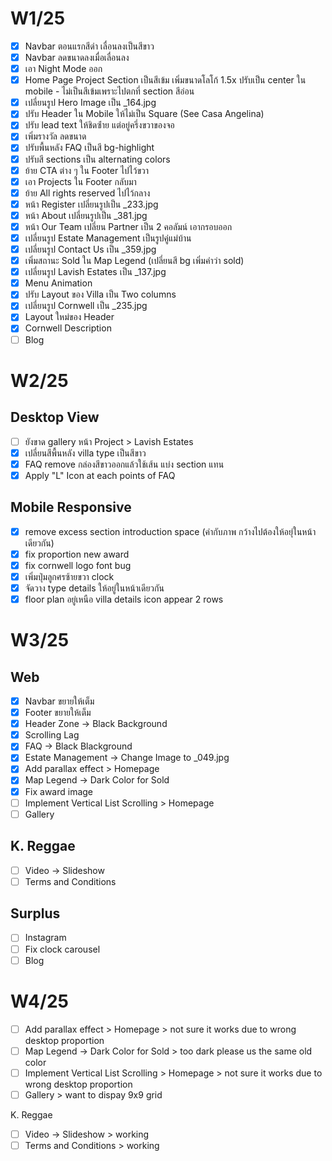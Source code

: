# W1/25
- [x] Navbar ตอนแรกสีดำ เลื่อนลงเป็นสีขาว
- [x] Navbar ลดขนาดลงเมื่อเลื่อนลง
- [x] เอา Night Mode ออก
- [x] Home Page Project Section เป็นสีเข้ม เพิ่มขนาดโลโก้ 1.5x ปรับเป็น center ใน mobile - ไม่เป็นสีเข้มเพราะไปตกที่ section สีอ่อน
- [x] เปลี่ยนรูป Hero Image เป็น _164.jpg
- [x] ปรับ Header ใน Mobile ให้ไม่เป็น Square (See Casa Angelina)
- [x] ปรับ lead text ให้ชิดซ่้าย แต่อยู่ครึ่งขวาของจอ
- [x] เพิ่มรางวัล ลดขนาด
- [x] ปรับพื้นหลัง FAQ เป็นสี bg-highlight
- [x] ปรับสี sections เป็น alternating colors
- [x] ย้าย CTA ต่าง ๆ ใน Footer ไปไว้ขวา
- [x] เอา Projects ใน Footer กลับมา
- [x] ย้าย All rights reserved ไปไว้กลาง
- [x] หน้า Register เปลี่ยนรูปเป็น _233.jpg
- [x] หน้า About เปลี่ยนรูปเป็น _381.jpg
- [x] หน้า Our Team เปลี่ยน Partner เป็น 2 คอลัมน์ เอากรอบออก
- [x] เปลี่ยนรูป Estate Management เป็นรูปคู่แม่บ้าน
- [x] เปลี่ยนรูป Contact Us เป็น _359.jpg
- [x] เพิ่มสถานะ Sold ใน Map Legend (เปลี่ยนสี bg เพิ่มคำว่า sold)
- [x] เปลี่ยนรูป Lavish Estates เป็น _137.jpg
- [x] Menu Animation
- [x] ปรับ Layout ของ Villa เป็น Two columns
- [x] เปลี่ยนรูป Cornwell เป็น _235.jpg
- [x] Layout ใหม่ของ Header
- [x] Cornwell Description
- [ ] Blog

# W2/25
## Desktop View
- [ ] ยังขาด gallery หน้า Project > Lavish Estates
- [x] เปลี่ยนสีพื้นหลัง villa type เป็นสีขาว
- [x] FAQ remove กล่องสีขาวออกแล้วใช้เส้น แบ่ง section แทน 
- [x] Apply "L" Icon at each points of FAQ

## Mobile Responsive
- [x] remove excess section introduction space (คำกับภาพ กว้างไปต้องให้อยุ่ในหน้าเดียวกัน)
- [x] fix proportion new award 
- [x] fix cornwell logo font bug
- [x] เพิ่มปุ่มลูกศรซ้ายขวา clock
- [x] จัดวาง type details ให้อยู่ในหน้าเดียวกัน
- [x] floor plan อยู่เหนือ villa details icon appear 2 rows

# W3/25
## Web
- [x] Navbar ขยายให้เต็ม
- [x] Footer ขยายให้เต็ม
- [x] Header Zone -> Black Background
- [x] Scrolling Lag
- [x] FAQ -> Black Blackground
- [x] Estate Management -> Change Image to _049.jpg
- [x] Add parallax effect > Homepage
- [x] Map Legend -> Dark Color for Sold
- [x] Fix award image
- [ ] Implement Vertical List Scrolling > Homepage
- [ ] Gallery

## K. Reggae
- [ ] Video -> Slideshow
- [ ] Terms and Conditions

## Surplus
- [ ] Instagram
- [ ] Fix clock carousel
- [ ] Blog

# W4/25
- [ ] Add parallax effect > Homepage > not sure it works due to wrong desktop proportion
- [ ] Map Legend -> Dark Color for Sold > too dark please us the same old color
- [ ] Implement Vertical List Scrolling > Homepage > not sure it works due to wrong desktop proportion
- [ ] Gallery > want to dispay 9x9 grid

K. Reggae
- [ ] Video -> Slideshow > working
- [ ] Terms and Conditions >  working